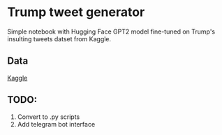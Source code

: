 # Trump tweet generator
Simple notebook with Hugging Face GPT2 model fine-tuned on Trump's insulting tweets datset from Kaggle. 

## Data 
[Kaggle](https://www.kaggle.com/ayushggarg/all-trumps-twitter-insults-20152021)

## TODO:
1. Convert to .py scripts
2. Add telegram bot interface
